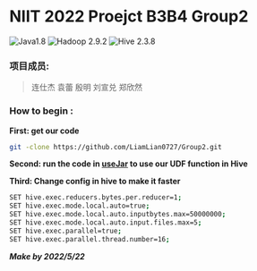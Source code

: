 NIIT 2022 Proejct B3B4 Group2
===
![Java1.8](https://img.shields.io/badge/Java-1.8-blue.svg)
![Hadoop 2.9.2](https://img.shields.io/badge/Hadoop-2.9.2-green.svg)
![Hive 2.3.8](https://img.shields.io/badge/Hive-2.3.8-green.svg)
### 项目成员: 
>连仕杰
 袁蕾
 殷明
 刘宣兑
 郑欣然

### How to begin : 
>
**First: get our code**
```bash
git -clone https://github.com/LiamLian0727/Group2.git
```
**Second: run the code in [useJar](https://github.com/LiamLian0727/Group2/blob/master/src/HiveJar/useJar) to use our UDF function in Hive**
>
>
**Third: Change config in hive to make it faster**
```bash
SET hive.exec.reducers.bytes.per.reducer=1;
SET hive.exec.mode.local.auto=true;
SET hive.exec.mode.local.auto.inputbytes.max=50000000;
SET hive.exec.mode.local.auto.input.files.max=5; 
SET hive.exec.parallel=true;
SET hive.exec.parallel.thread.number=16;
```
***Make by 2022/5/22***
 





